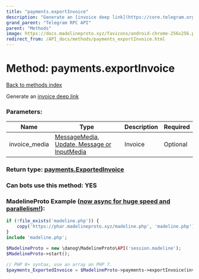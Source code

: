 ```yaml
---
title: "payments.exportInvoice"
description: "Generate an [invoice deep link](https://core.telegram.org/api/links#invoice-links)"
grand_parent: "Telegram RPC API"
parent: "Methods"
image: https://docs.madelineproto.xyz/favicons/android-chrome-256x256.png
redirect_from: /API_docs/methods/payments_exportInvoice.html
---
```

# Method: payments.exportInvoice
[Back to methods index](index.html)



Generate an [invoice deep link](https://core.telegram.org/api/links#invoice-links)

### Parameters:

| Name     |    Type       | Description | Required |
|----------|---------------|-------------|----------|
|invoice\_media|[MessageMedia, Update, Message or InputMedia](/API_docs/types/InputMedia.html) | Invoice | Optional|


### Return type: [payments.ExportedInvoice](/API_docs/types/payments.ExportedInvoice.html)

### Can bots use this method: **YES**


### MadelineProto Example ([now async for huge speed and parallelism!](https://docs.madelineproto.xyz/docs/ASYNC.html)):


```php
if (!file_exists('madeline.php')) {
    copy('https://phar.madelineproto.xyz/madeline.php', 'madeline.php');
}
include 'madeline.php';

$MadelineProto = new \danog\MadelineProto\API('session.madeline');
$MadelineProto->start();

// PHP 8+ syntax, use an array on PHP 7.
$payments_ExportedInvoice = $MadelineProto->payments->exportInvoice(invoice_media: InputMedia, );
```

